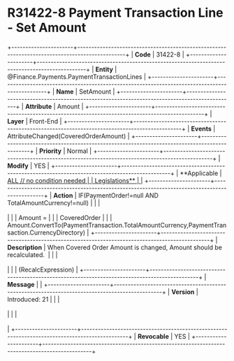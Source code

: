 ﻿---
erp.type: front-end-business-rule
erp.entity: Finance.Payments.PaymentTransactionLines
---

# R31422-8 Payment Transaction Line - Set Amount
+----------------------+-----------------------------------------------------------------------------------------------+
| **Code**             | 31422-8                                                                                       |
+----------------------+-----------------------------------------------------------------------------------------------+
| **Entity**           | @Finance.Payments.PaymentTransactionLines                                                     |
+----------------------+-----------------------------------------------------------------------------------------------+
| **Name**             | SetAmount                                                                                     |
+----------------------+-----------------------------------------------------------------------------------------------+
| **Attribute**        | Amount                                                                                        |
+----------------------+-----------------------------------------------------------------------------------------------+
| **Layer**            | Front-End                                                                                     |
+----------------------+-----------------------------------------------------------------------------------------------+
| **Events**           | AttributeChanged(CoveredOrderAmount)                                                          |
+----------------------+-----------------------------------------------------------------------------------------------+
| **Priority**         | Normal                                                                                        |
+----------------------+-----------------------------------------------------------------------------------------------+
| **Modify**           | YES                                                                                           |
+----------------------+-----------------------------------------------------------------------------------------------+
| **Applicable         | [ALL // no condition needed                                                                   |
| Legislations**       | ](xref:applicable-legislations)                                                               |
+----------------------+-----------------------------------------------------------------------------------------------+
| **Action**           | IF(PaymentOrder!=null AND TotalAmountCurrency!=null)                                          |
|                      | <br/><br/>                                                                                    |
|                      | Amount =                                                                                      |
|                      | CoveredOrder                                                                                  |
|                      | Amount.ConvertTo(PaymentTransaction.TotalAmountCurrency,PaymentTransaction.CurrencyDirectory) |
+----------------------+-----------------------------------------------------------------------------------------------+
| **Description**      | When Covered Order Amount is changed, Amount should be recalculated.                          |
|                      | <br/><br/>                                                                                    |
|                      | (RecalcExpression)                                                                            |
+----------------------+-----------------------------------------------------------------------------------------------+
| **Message**          |                                                                                               |
+----------------------+-----------------------------------------------------------------------------------------------+
| **Version**          | Introduced: 21                                                                                |
|                      | <br/><br/>                                                                                    |
|                      | <br/><br/>                                                                                    |
+----------------------+-----------------------------------------------------------------------------------------------+
| **Revocable**        | YES                                                                                           |
+----------------------+-----------------------------------------------------------------------------------------------+

